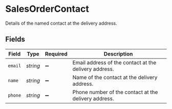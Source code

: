# SalesOrderContact

Details of the named contact at the delivery address.


## Fields

| Field                                                 | Type                                                  | Required                                              | Description                                           |
| ----------------------------------------------------- | ----------------------------------------------------- | ----------------------------------------------------- | ----------------------------------------------------- |
| `email`                                               | *string*                                              | :heavy_minus_sign:                                    | Email address of the contact at the delivery address. |
| `name`                                                | *string*                                              | :heavy_minus_sign:                                    | Name of the contact at the delivery address.          |
| `phone`                                               | *string*                                              | :heavy_minus_sign:                                    | Phone number of the contact at the delivery address.  |